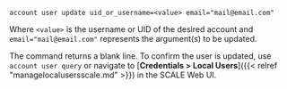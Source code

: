 ---
---

```
account user update uid_or_username=<value> email="mail@email.com"
```

Where `<value>` is the username or UID of the desired account and `email="mail@email.com"` represents the argument\(s) to be updated.

The command returns a blank line.
To confirm the user is updated, use `account user query` or navigate to [**Credentials > Local Users**]({{< relref "managelocalusersscale.md" >}}) in the SCALE Web UI.
